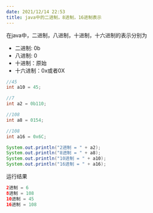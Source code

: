 ```yaml
---
date: 2021/12/14 22:53
title: java中的二进制，8进制，16进制表示
---
```


在java中，二进制，八进制，十进制，十六进制的表示分别为

- 二进制:  0b
- 八进制:  0
- 十进制：原始
- 十六进制：0x或者0X



```java
//45
int a10 = 45;

//7
int a2 = 0b110;

//108
int a8 = 0154;

//108
int a16 = 0x6C;

System.out.println("2进制 = " + a2);
System.out.println("8进制 = " + a8);
System.out.println("10进制 = " + a10);
System.out.println("16进制 = " + a16);
```

运行结果

```java
2进制 = 6
8进制 = 108
10进制 = 45
16进制 = 108
```

